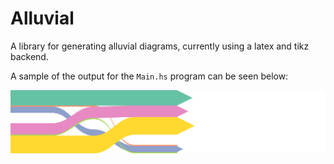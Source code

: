 # Alluvial

A library for generating alluvial diagrams, currently using a latex and tikz backend.

A sample of the output for the `Main.hs` program can be seen below:

![Sample Alluvial Diagram](/sample.png)
